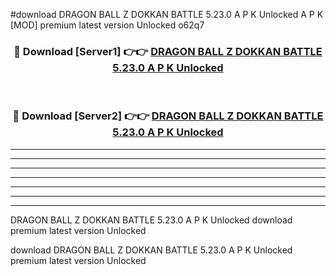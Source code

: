 #download DRAGON BALL Z DOKKAN BATTLE 5.23.0 A P K Unlocked  A P K [MOD] premium latest version Unlocked o62q7 



<div align="center">
<h3>🔴 Download [Server1] 👉👉 <a href="https://apkdownload2.web.app/">DRAGON BALL Z DOKKAN BATTLE 5.23.0 A P K Unlocked </a></h3><br>

<h3>🔴 Download [Server2] 👉👉 <a href="https://apkdownload2.web.app/">DRAGON BALL Z DOKKAN BATTLE 5.23.0 A P K Unlocked </a></h3>
</div>





----------------------------------------------------------

----------------------------------------------------------

----------------------------------------------------------

----------------------------------------------------------

----------------------------------------------------------

----------------------------------------------------------

----------------------------------------------------------

DRAGON BALL Z DOKKAN BATTLE 5.23.0 A P K Unlocked  download premium latest version Unlocked

download DRAGON BALL Z DOKKAN BATTLE 5.23.0 A P K Unlocked  premium latest version Unlocked
